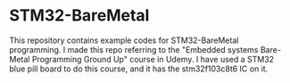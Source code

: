 # STM32-BareMetal
This repository contains example codes for STM32-BareMetal programming. I made this repo referring to the "Embedded systems Bare-Metal Programming Ground Up" course in Udemy. I have used a STM32 blue pill board to do this course, and it has the stm32f103c8t6 IC on it.
